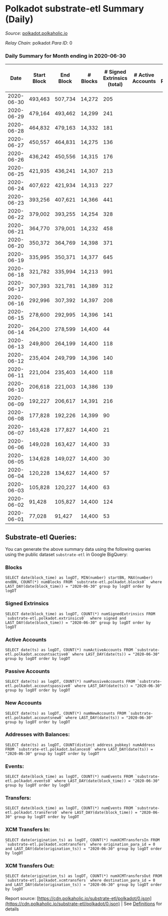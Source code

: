 # Polkadot substrate-etl Summary (Daily)

_Source_: [polkadot.polkaholic.io](https://polkadot.polkaholic.io)

*Relay Chain*: polkadot
*Para ID*: 0



### Daily Summary for Month ending in 2020-06-30


| Date | Start Block | End Block | # Blocks | # Signed Extrinsics (total) | # Active Accounts | # Passive | # New | # Addresses with Balances | # Events | # Transfers | # XCM Transfers In | # XCM Transfers Out | Issues | 
| ---- | ----------- | --------- | -------- | --------------------------- | ----------------- | --------- | ----- | ------------------------- | -------- | ----------- | ------------------ | ------------------- | ------ |
| 2020-06-30 | 493,463 | 507,734 | 14,272 | 205 |  |  |  | 1,994 | 39,255 | 7 ($3,717.31) |   |   |  |
| 2020-06-29 | 479,164 | 493,462 | 14,299 | 241 |  |  |  |  | 39,716 |   |   |   |  |
| 2020-06-28 | 464,832 | 479,163 | 14,332 | 181 |  |  |  |  | 39,443 |   |   |   |  |
| 2020-06-27 | 450,557 | 464,831 | 14,275 | 136 |  |  |  |  | 39,256 |   |   |   |  |
| 2020-06-26 | 436,242 | 450,556 | 14,315 | 176 |  |  |  |  | 39,798 | 95 ($467,850,708.38) |   |   |  |
| 2020-06-25 | 421,935 | 436,241 | 14,307 | 213 |  |  |  |  | 39,555 |   |   |   |  |
| 2020-06-24 | 407,622 | 421,934 | 14,313 | 227 |  |  |  |  | 40,252 |   |   |   |  |
| 2020-06-23 | 393,256 | 407,621 | 14,366 | 441 |  |  |  |  | 40,599 | 20 ($57,189.40) |   |   |  |
| 2020-06-22 | 379,002 | 393,255 | 14,254 | 328 |  |  |  |  | 39,794 |   |   |   |  |
| 2020-06-21 | 364,770 | 379,001 | 14,232 | 458 |  |  |  |  | 42,118 | 2 ($1,158,085.35) |   |   |  |
| 2020-06-20 | 350,372 | 364,769 | 14,398 | 371 |  |  |  |  | 42,811 |   |   |   |  |
| 2020-06-19 | 335,995 | 350,371 | 14,377 | 645 |  |  |  |  | 44,002 | 32 ($9,281,462.17) |   |   |  |
| 2020-06-18 | 321,782 | 335,994 | 14,213 | 991 |  |  |  |  | 42,744 | 2 ($3,002.45) |   |   |  |
| 2020-06-17 | 307,393 | 321,781 | 14,389 | 312 |  |  |  |  | 39,858 | 3 ($686,272,800.00) |   |   |  |
| 2020-06-16 | 292,996 | 307,392 | 14,397 | 208 |  |  |  |  | 39,649 | 26 ($2,623,612,599.06) |   |   |  |
| 2020-06-15 | 278,600 | 292,995 | 14,396 | 141 |  |  |  |  | 39,301 | 1 ($2,859.47) |   |   |  |
| 2020-06-14 | 264,200 | 278,599 | 14,400 | 44 |  |  |  |  | 38,889 |   |   |   |  |
| 2020-06-13 | 249,800 | 264,199 | 14,400 | 118 |  |  |  |  | 39,342 |   |   |   |  |
| 2020-06-12 | 235,404 | 249,799 | 14,396 | 140 |  |  |  |  | 40,058 | 128 ($171,922,774.28) |   |   |  |
| 2020-06-11 | 221,004 | 235,403 | 14,400 | 118 |  |  |  |  | 39,351 |   |   |   |  |
| 2020-06-10 | 206,618 | 221,003 | 14,386 | 139 |  |  |  |  | 39,754 | 112 ($4,177,431.18) |   |   |  |
| 2020-06-09 | 192,227 | 206,617 | 14,391 | 216 |  |  |  |  | 40,419 | 241 ($345,995.87) |   |   |  |
| 2020-06-08 | 177,828 | 192,226 | 14,399 | 90 |  |  |  |  | 39,078 |   |   |   |  |
| 2020-06-07 | 163,428 | 177,827 | 14,400 | 21 |  |  |  |  | 38,802 |   |   |   |  |
| 2020-06-06 | 149,028 | 163,427 | 14,400 | 33 |  |  |  |  | 38,793 |   |   |   |  |
| 2020-06-05 | 134,628 | 149,027 | 14,400 | 30 |  |  |  |  | 38,768 |   |   |   |  |
| 2020-06-04 | 120,228 | 134,627 | 14,400 | 57 |  |  |  |  | 38,965 |   |   |   |  |
| 2020-06-03 | 105,828 | 120,227 | 14,400 | 63 |  |  |  |  | 38,992 |   |   |   |  |
| 2020-06-02 | 91,428 | 105,827 | 14,400 | 124 |  |  |  |  | 39,193 |   |   |   |  |
| 2020-06-01 | 77,028 | 91,427 | 14,400 | 53 |  |  |  |  | 38,930 |   |   |   |  |

## Substrate-etl Queries:
You can generate the above summary data using the following queries using the public dataset `substrate-etl` in Google BigQuery:


### Blocks
```
SELECT date(block_time) as logDT, MIN(number) startBN, MAX(number) endBN, COUNT(*) numBlocks FROM `substrate-etl.polkadot.blocks0`  where LAST_DAY(date(block_time)) = "2020-06-30" group by logDT order by logDT
```


### Signed Extrinsics
```
SELECT date(block_time) as logDT, COUNT(*) numSignedExtrinsics FROM `substrate-etl.polkadot.extrinsics0`  where signed and LAST_DAY(date(block_time)) = "2020-06-30" group by logDT order by logDT
```


### Active Accounts
```
SELECT date(ts) as logDT, COUNT(*) numActiveAccounts FROM `substrate-etl.polkadot.accountsactive0` where LAST_DAY(date(ts)) = "2020-06-30" group by logDT order by logDT
```


### Passive Accounts
```
SELECT date(ts) as logDT, COUNT(*) numPassiveAccounts FROM `substrate-etl.polkadot.accountspassive0` where LAST_DAY(date(ts)) = "2020-06-30" group by logDT order by logDT
```


### New Accounts
```
SELECT date(ts) as logDT, COUNT(*) numNewAccounts FROM `substrate-etl.polkadot.accountsnew0` where LAST_DAY(date(ts)) = "2020-06-30" group by logDT order by logDT
```


### Addresses with Balances:
```
SELECT date(ts) as logDT, COUNT(distinct address_pubkey) numAddress FROM `substrate-etl.polkadot.balances0` where LAST_DAY(date(ts)) = "2020-06-30" group by logDT order by logDT
```


### Events:
```
SELECT date(block_time) as logDT, COUNT(*) numEvents FROM `substrate-etl.polkadot.events0` where LAST_DAY(date(block_time)) = "2020-06-30" group by logDT order by logDT
```


### Transfers:
```
SELECT date(block_time) as logDT, COUNT(*) numEvents FROM `substrate-etl.polkadot.transfers0` where LAST_DAY(date(block_time)) = "2020-06-30" group by logDT order by logDT
```


### XCM Transfers In:
```
SELECT date(origination_ts) as logDT, COUNT(*) numXCMTransfersIn FROM `substrate-etl.polkadot.xcmtransfers` where origination_para_id = 0 and LAST_DAY(date(origination_ts)) = "2020-06-30" group by logDT order by logDT
```


### XCM Transfers Out:
```
SELECT date(origination_ts) as logDT, COUNT(*) numXCMTransfersOut FROM `substrate-etl.polkadot.xcmtransfers` where destination_para_id = 0 and LAST_DAY(date(origination_ts)) = "2020-06-30" group by logDT order by logDT
```



Report source: [https://cdn.polkaholic.io/substrate-etl/polkadot/0.json](https://cdn.polkaholic.io/substrate-etl/polkadot/0.json) | See [Definitions](/DEFINITIONS.md) for details
